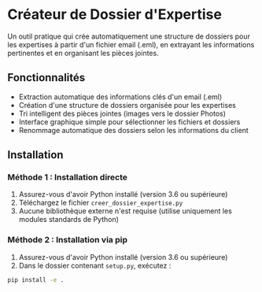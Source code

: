 # Créateur de Dossier d'Expertise

Un outil pratique qui crée automatiquement une structure de dossiers pour les expertises à partir d'un fichier email (.eml), en extrayant les informations pertinentes et en organisant les pièces jointes.

## Fonctionnalités

- Extraction automatique des informations clés d'un email (.eml)
- Création d'une structure de dossiers organisée pour les expertises
- Tri intelligent des pièces jointes (images vers le dossier Photos)
- Interface graphique simple pour sélectionner les fichiers et dossiers
- Renommage automatique des dossiers selon les informations du client

## Installation

### Méthode 1 : Installation directe
1. Assurez-vous d'avoir Python installé (version 3.6 ou supérieure)
2. Téléchargez le fichier `creer_dossier_expertise.py`
3. Aucune bibliothèque externe n'est requise (utilise uniquement les modules standards de Python)

### Méthode 2 : Installation via pip
1. Assurez-vous d'avoir Python installé (version 3.6 ou supérieure)
2. Dans le dossier contenant `setup.py`, exécutez :
```bash
pip install -e .
